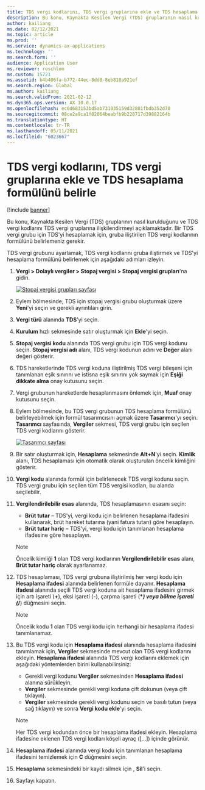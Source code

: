 ```yaml
---
title: TDS vergi kodlarını, TDS vergi gruplarına ekle ve TDS hesaplama formülünü belirle
description: Bu konu, Kaynakta Kesilen Vergi (TDS) gruplarının nasıl kurulduğunu ve TDS vergi kodlarını TDS vergi gruplarına ilişkilendirmeyi açıklamaktadır. Bir TDS vergi grubu için TDS'yi hesaplamak için, gruba iliştirilen TDS vergi kodlarının formülünü belirlemeniz gerekir.
author: kailiang
ms.date: 02/12/2021
ms.topic: article
ms.prod: ''
ms.service: dynamics-ax-applications
ms.technology: ''
ms.search.form: ''
audience: Application User
ms.reviewer: roschlom
ms.custom: 15721
ms.assetid: b4b406fa-b772-44ec-8dd8-8eb818a921ef
ms.search.region: Global
ms.author: kailiang
ms.search.validFrom: 2021-02-12
ms.dyn365.ops.version: AX 10.0.17
ms.openlocfilehash: ec0d683153bd5ab731035159d32881fbdb352d70
ms.sourcegitcommit: 08ce2a9ca1f02064beabfb9b228717d39882164b
ms.translationtype: HT
ms.contentlocale: tr-TR
ms.lasthandoff: 05/11/2021
ms.locfileid: "6023667"
---
```

# <a name="attach-tds-tax-codes-to-tds-tax-groups-and-define-the-formula-for-calculating-tds"></a>TDS vergi kodlarını, TDS vergi gruplarına ekle ve TDS hesaplama formülünü belirle

[!include [banner](../includes/banner.md)]

Bu konu, Kaynakta Kesilen Vergi (TDS) gruplarının nasıl kurulduğunu ve TDS vergi kodlarını TDS vergi gruplarına ilişkilendirmeyi açıklamaktadır. Bir TDS vergi grubu için TDS'yi hesaplamak için, gruba iliştirilen TDS vergi kodlarının formülünü belirlemeniz gerekir.

TDS vergi grubunu ayarlamak, TDS vergi kodlarını gruba iliştirmek ve TDS'yi hesaplama formülünü belirlemek için aşağıdaki adımları izleyin.

1. **Vergi \> Dolaylı vergiler \> Stopaj vergisi \> Stopaj vergisi grupları**'na gidin.

    [![Stopaj vergisi grupları sayfası](./media/apac-ind-TDS-29.png)](./media/apac-ind-TDS-29.png)

2. Eylem bölmesinde, TDS için stopaj vergisi grubu oluşturmak üzere **Yeni**'yi seçin ve gerekli ayrıntıları girin.
3. **Vergi türü** alanında **TDS**'yi seçin.
4. **Kurulum** hızlı sekmesinde satır oluşturmak için **Ekle**'yi seçin.
5. **Stopaj vergisi kodu** alanında TDS vergi grubu için TDS vergi kodunu seçin. **Stopaj vergisi adı** alanı, TDS vergi kodunun adını ve **Değer** alanı değeri gösterir.
6. TDS hareketlerinde TDS vergi koduna iliştirilmiş TDS vergi bileşeni için tanımlanan eşik sınırını ve istisna eşik sınırını yok saymak için **Eşiği dikkate alma** onay kutusunu seçin.
7. Vergi grubunun hareketlerde hesaplanmasını önlemek için, **Muaf** onay kutusunu seçin.
8. Eylem bölmesinde, bu TDS vergi grubunun TDS hesaplama formülünü belirleyebilmek için formül tasarımcısını açmak üzere **Tasarımcı**'yı seçin. **Tasarımcı** sayfasında, **Vergiler** sekmesi, TDS vergi grubu için seçilen TDS vergi kodlarını gösterir.

    [![Tasarımcı sayfası](./media/apac-ind-TDS-30.png)](./media/apac-ind-TDS-30.png)

9. Bir satır oluşturmak için, **Hesaplama** sekmesinde **Alt+N**'yi seçin. **Kimlik** alanı, TDS hesaplaması için otomatik olarak oluşturulan öncelik kimliğini gösterir.
10. **Vergi kodu** alanında formül için belirlenecek TDS vergi kodunu seçin. TDS vergi grubu için seçilen tüm TDS vergisi kodları, bu alanda seçilebilir.
11. **Vergilendirilebilir esas** alanında, TDS hesaplamasının esasını seçin:

    - **Brüt tutar** – TDS'yi, vergi kodu için belirlenen hesaplama ifadesini kullanarak, brüt hareket tutarına (yani fatura tutarı) göre hesaplayın.
    - **Brüt tutar hariç** – TDS'yi, vergi kodu için tanımlanan hesaplama ifadesine göre hesaplayın.

    > [!NOTE]
    > Öncelik kimliği **1** olan TDS vergi kodlarının **Vergilendirilebilir esas** alanı, **Brüt tutar hariç** olarak ayarlanamaz.

12. TDS hesaplaması, TDS vergi grubuna iliştirilmiş her vergi kodu için **Hesaplama ifadesi** alanında belirlenen formüle dayanır. **Hesaplama ifadesi** alanında seçili TDS vergi koduna ait hesaplama ifadesini girmek için artı işareti (**+**), eksi işareti (**-**), çarpma işareti (**\**_) veya bölme işareti (_*/**) düğmesini seçin.

    > [!NOTE]
    > Öncelik kodu **1** olan TDS vergi kodu için herhangi bir hesaplama ifadesi tanımlanamaz.

13. Bu TDS vergi kodu için **Hesaplama ifadesi** alanında hesaplama ifadesini tanımlamak için, **Vergiler** sekmesinde mevcut olan TDS vergi kodlarını ekleyin. **Hesaplama ifadesi** alanında TDS vergi kodlarını eklemek için aşağıdaki yöntemlerden birini kullanabilirsiniz:

    - Gerekli vergi kodunu **Vergiler** sekmesinden **Hesaplama ifadesi** alanına sürükleyin.
    - **Vergiler** sekmesinde gerekli vergi koduna çift dokunun (veya çift tıklayın).
    - **Vergiler** sekmesinde gerekli vergi kodunu seçin ve basılı tutun (veya sağ tıklayın) ve sonra **Vergi kodu ekle**'yi seçin.

    > [!NOTE]
    > Her TDS vergi kodundan önce bir hesaplama ifadesi ekleyin. Hesaplama ifadesine eklenen TDS vergi kodları köşeli ayraç (\[...\]) içinde görünür.

14. **Hesaplama ifadesi** alanında vergi kodu için tanımlanan hesaplama ifadesini temizlemek için **C** düğmesini seçin.
15. **Hesaplama** sekmesindeki bir kaydı silmek için , **Sil**'i seçin.
16. Sayfayı kapatın.
